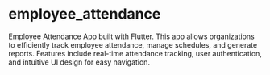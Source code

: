 # employee_attendance
 Employee Attendance App built with Flutter. This app allows organizations to efficiently track employee attendance, manage schedules, and generate reports. Features include real-time attendance tracking, user authentication, and intuitive UI design for easy navigation.
